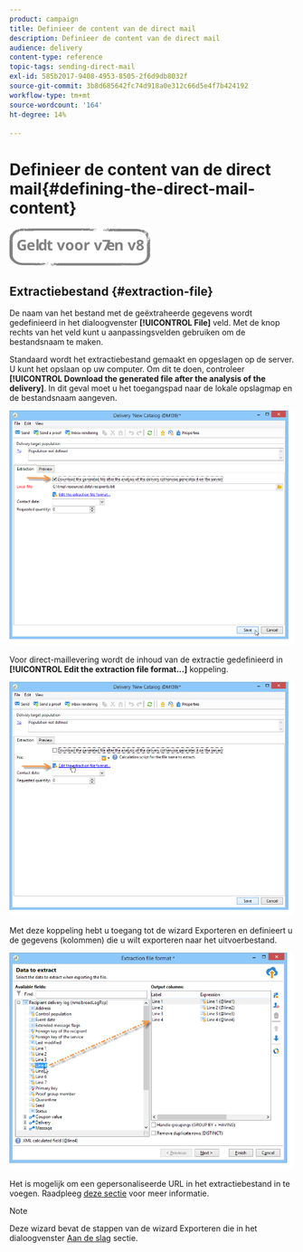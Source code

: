 ```yaml
---
product: campaign
title: Definieer de content van de direct mail
description: Definieer de content van de direct mail
audience: delivery
content-type: reference
topic-tags: sending-direct-mail
exl-id: 585b2017-9408-4953-8505-2f6d9db8032f
source-git-commit: 3b8d685642fc74d918a0e312c66d5e4f7b424192
workflow-type: tm+mt
source-wordcount: '164'
ht-degree: 14%

---
```


# Definieer de content van de direct mail{#defining-the-direct-mail-content}

![](../../assets/common.svg)

## Extractiebestand {#extraction-file}

De naam van het bestand met de geëxtraheerde gegevens wordt gedefinieerd in het dialoogvenster **[!UICONTROL File]** veld. Met de knop rechts van het veld kunt u aanpassingsvelden gebruiken om de bestandsnaam te maken.

Standaard wordt het extractiebestand gemaakt en opgeslagen op de server. U kunt het opslaan op uw computer. Om dit te doen, controleer **[!UICONTROL Download the generated file after the analysis of the delivery]**. In dit geval moet u het toegangspad naar de lokale opslagmap en de bestandsnaam aangeven.

![](assets/s_ncs_user_mail_delivery_local_file.png)

Voor direct-maillevering wordt de inhoud van de extractie gedefinieerd in **[!UICONTROL Edit the extraction file format...]** koppeling.

![](assets/s_ncs_user_mail_delivery_format_link.png)

Met deze koppeling hebt u toegang tot de wizard Exporteren en definieert u de gegevens (kolommen) die u wilt exporteren naar het uitvoerbestand.

![](assets/s_ncs_user_mail_delivery_format_wz.png)

Het is mogelijk om een gepersonaliseerde URL in het extractiebestand in te voegen. Raadpleeg [deze sectie](../../web/using/publishing-a-web-form.md) voor meer informatie.

>[!NOTE]
>
>Deze wizard bevat de stappen van de wizard Exporteren die in het dialoogvenster [Aan de slag](../../platform/using/executing-export-jobs.md) sectie.
